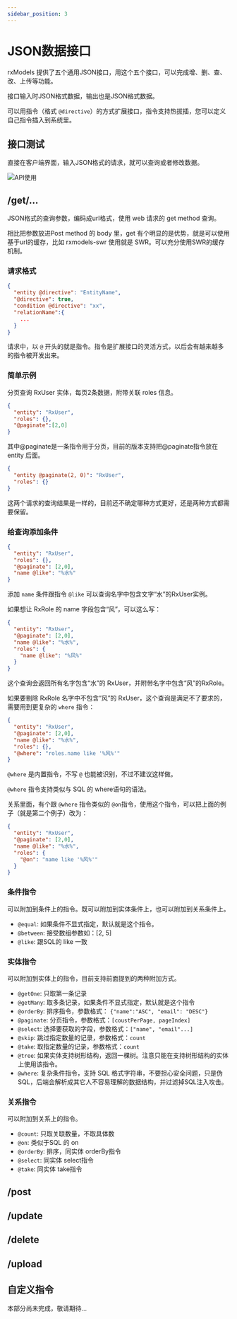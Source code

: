 ```yaml
---
sidebar_position: 3
---
```


# JSON数据接口

rxModels 提供了五个通用JSON接口，用这个五个接口，可以完成增、删、查、改、上传等功能。

接口输入时JSON格式数据，输出也是JSON格式数据。

可以用指令（格式 `@directive`）的方式扩展接口，指令支持热拔插，您可以定义自己指令插入到系统里。

## 接口测试
直接在客户端界面，输入JSON格式的请求，就可以查询或者修改数据。

![API使用](/img/tutorial/api.jpg)

## /get/...
JSON格式的查询参数，编码成url格式，使用 web 请求的 get method 查询。

相比把参数放进Post method 的 body 里，get 有个明显的是优势，就是可以使用基于url的缓存，比如 rxmodels-swr 使用就是 SWR。可以充分使用SWR的缓存机制。

### 请求格式

```json
{
  "entity @directive": "EntityName",
  "@directive": true,
  "condition @directive": "xx",
  "relationName":{
    ...
  }
}
```

请求中，以 `@` 开头的就是指令。指令是扩展接口的灵活方式，以后会有越来越多的指令被开发出来。

### 简单示例
分页查询 RxUser 实体，每页2条数据，附带关联 roles 信息。

```json
{
  "entity": "RxUser",
  "roles": {},
  "@paginate":[2,0]
}
```

其中@paginate是一条指令用于分页，目前的版本支持把@paginate指令放在 entity 后面。

```json
{
  "entity @paginate(2, 0)": "RxUser",
  "roles": {}
}
```
这两个请求的查询结果是一样的，目前还不确定哪种方式更好，还是两种方式都需要保留。

### 给查询添加条件
```json
{
  "entity": "RxUser",
  "roles": {},
  "@paginate": [2,0],
  "name @like": "%水%"
}
```
添加 `name` 条件跟指令 `@like` 可以查询名字中包含文字“水”的RxUser实例。

如果想让 RxRole 的 name 字段包含“风”，可以这么写：
```json
{
  "entity": "RxUser",
  "@paginate": [2,0],
  "name @like": "%水%",
  "roles": {
    "name @like": "%风%"
  }
}
```
这个查询会返回所有名字包含“水”的 RxUser，并附带名字中包含“风”的RxRole。

如果要剔除 RxRole 名字中不包含“风”的 RxUser，这个查询是满足不了要求的，需要用到更复杂的 `where` 指令：
```json
{
  "entity": "RxUser",
  "@paginate": [2,0],
  "name @like": "%水%",
  "roles": {},
  "@where": "roles.name like '%风%'"
}
```

`@where` 是内置指令，不写 `@` 也能被识别，不过不建议这样做。

`@where` 指令支持类似与 SQL 的 where语句的语法。

关系里面，有个跟 `@where` 指令类似的 `@on`指令，使用这个指令，可以把上面的例子（就是第二个例子）改为：
```json
{
  "entity": "RxUser",
  "@paginate": [2,0],
  "name @like": "%水%",
  "roles": {
    "@on": "name like '%风%'"
  }
}
```

### 条件指令

可以附加到条件上的指令。既可以附加到实体条件上，也可以附加到关系条件上。

* `@equal`: 如果条件不显式指定，默认就是这个指令。
* `@between`: 接受数组参数如：[2, 5]
* `@like`: 跟SQL的 like 一致

### 实体指令
可以附加到实体上的指令，目前支持前面提到的两种附加方式。

* `@getOne`: 只取第一条记录
* `@getMany`: 取多条记录，如果条件不显式指定，默认就是这个指令
* `@orderBy`: 排序指令，参数格式： `{"name":"ASC", "email": "DESC"}`
* `@paginate`: 分页指令，参数格式：`[coustPerPage, pageIndex]`
* `@select`: 选择要获取的字段，参数格式：`["name", "email"...]`
* `@skip`: 跳过指定数量的记录，参数格式：`count`
* `@take`: 取指定数量的记录，参数格式：`count`
* `@tree`: 如果实体支持树形结构，返回一棵树。注意只能在支持树形结构的实体上使用该指令。
* `@where`: 复杂条件指令，支持 SQL 格式字符串，不要担心安全问题，只是伪 SQL，后端会解析成其它人不容易理解的数据结构，并过滤掉SQL注入攻击。

### 关系指令
可以附加到关系上的指令。
* `@count`: 只取关联数量，不取具体数
* `@on`: 类似于SQL 的 on
* `@orderBy`: 排序，同实体 orderBy指令
* `@select`: 同实体 select指令
* `@take`: 同实体 take指令

## /post

## /update

## /delete

## /upload

## 自定义指令
本部分尚未完成，敬请期待...
